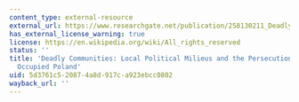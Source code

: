 ```yaml
---
content_type: external-resource
external_url: https://www.researchgate.net/publication/258130211_Deadly_Communities_Local_Political_Milieus_and_the_Persecution_of_Jews_in_Occupied_Poland
has_external_license_warning: true
license: https://en.wikipedia.org/wiki/All_rights_reserved
status: ''
title: 'Deadly Communities: Local Political Milieus and the Persecution of Jews in
  Occupied Poland'
uid: 5d3761c5-2087-4a8d-917c-a923ebcc0802
wayback_url: ''
---
```

